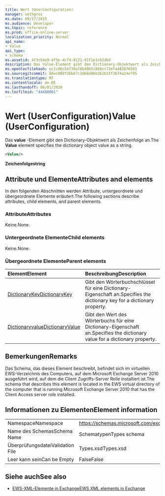 ```yaml
---
title: Wert (UserConfiguration)
manager: sethgros
ms.date: 09/17/2015
ms.audience: Developer
ms.topic: reference
ms.prod: office-online-server
localization_priority: Normal
api_name:
- Value
api_type:
- schema
ms.assetid: 4f3c54e9-df5e-4cf4-8171-91f1e1cb2dbd
description: Das Value-Element gibt den Dictionary-Objektwert als Zeichenfolge an.
ms.openlocfilehash: ec1c06c5e730af8b40b5c868cc73efa481876591
ms.sourcegitcommit: 88ec988f2bb67c1866d06b361615f3674a24e795
ms.translationtype: MT
ms.contentlocale: de-DE
ms.lasthandoff: 06/01/2020
ms.locfileid: "44468061"
---
```

# <a name="value-userconfiguration"></a><span data-ttu-id="08828-103">Wert (UserConfiguration)</span><span class="sxs-lookup"><span data-stu-id="08828-103">Value (UserConfiguration)</span></span>

<span data-ttu-id="08828-104">Das **value** -Element gibt den Dictionary-Objektwert als Zeichenfolge an.</span><span class="sxs-lookup"><span data-stu-id="08828-104">The **Value** element specifies the dictionary object value as a string.</span></span> 
  
```xml
<Value/>
```

<span data-ttu-id="08828-105">**Zeichenfolge**</span><span class="sxs-lookup"><span data-stu-id="08828-105">**string**</span></span>

## <a name="attributes-and-elements"></a><span data-ttu-id="08828-106">Attribute und Elemente</span><span class="sxs-lookup"><span data-stu-id="08828-106">Attributes and elements</span></span>

<span data-ttu-id="08828-107">In den folgenden Abschnitten werden Attribute, untergeordnete und übergeordnete Elemente erläutert.</span><span class="sxs-lookup"><span data-stu-id="08828-107">The following sections describe attributes, child elements, and parent elements.</span></span>
  
### <a name="attributes"></a><span data-ttu-id="08828-108">Attribute</span><span class="sxs-lookup"><span data-stu-id="08828-108">Attributes</span></span>

<span data-ttu-id="08828-109">Keine.</span><span class="sxs-lookup"><span data-stu-id="08828-109">None.</span></span>
  
### <a name="child-elements"></a><span data-ttu-id="08828-110">Untergeordnete Elemente</span><span class="sxs-lookup"><span data-stu-id="08828-110">Child elements</span></span>

<span data-ttu-id="08828-111">Keine.</span><span class="sxs-lookup"><span data-stu-id="08828-111">None.</span></span>
  
### <a name="parent-elements"></a><span data-ttu-id="08828-112">Übergeordnete Elemente</span><span class="sxs-lookup"><span data-stu-id="08828-112">Parent elements</span></span>

|<span data-ttu-id="08828-113">**Element**</span><span class="sxs-lookup"><span data-stu-id="08828-113">**Element**</span></span>|<span data-ttu-id="08828-114">**Beschreibung**</span><span class="sxs-lookup"><span data-stu-id="08828-114">**Description**</span></span>|
|:-----|:-----|
|[<span data-ttu-id="08828-115">DictionaryKey</span><span class="sxs-lookup"><span data-stu-id="08828-115">DictionaryKey</span></span>](dictionarykey.md) <br/> |<span data-ttu-id="08828-116">Gibt den Wörterbuchschlüssel für eine Dictionary-Eigenschaft an.</span><span class="sxs-lookup"><span data-stu-id="08828-116">Specifies the dictionary key for a dictionary property.</span></span>  <br/> |
|[<span data-ttu-id="08828-117">Dictionaryvalue</span><span class="sxs-lookup"><span data-stu-id="08828-117">DictionaryValue</span></span>](dictionaryvalue.md) <br/> |<span data-ttu-id="08828-118">Gibt den Wert des Wörterbuchs für eine Dictionary-Eigenschaft an.</span><span class="sxs-lookup"><span data-stu-id="08828-118">Specifies the dictionary value for a dictionary property.</span></span>  <br/> |
   
## <a name="remarks"></a><span data-ttu-id="08828-119">Bemerkungen</span><span class="sxs-lookup"><span data-stu-id="08828-119">Remarks</span></span>

<span data-ttu-id="08828-120">Das Schema, das dieses Element beschreibt, befindet sich im virtuellen EWS-Verzeichnis des Computers, auf dem Microsoft Exchange Server 2010 ausgeführt wird, auf dem die Client Zugriffs-Server Rolle installiert ist.</span><span class="sxs-lookup"><span data-stu-id="08828-120">The schema that describes this element is located in the EWS virtual directory of the computer that is running Microsoft Exchange Server 2010 that has the Client Access server role installed.</span></span>
  
## <a name="element-information"></a><span data-ttu-id="08828-121">Informationen zu Elementen</span><span class="sxs-lookup"><span data-stu-id="08828-121">Element information</span></span>

|||
|:-----|:-----|
|<span data-ttu-id="08828-122">Namespace</span><span class="sxs-lookup"><span data-stu-id="08828-122">Namespace</span></span>  <br/> |https://schemas.microsoft.com/exchange/services/2006/types  <br/> |
|<span data-ttu-id="08828-123">Name des Schemas</span><span class="sxs-lookup"><span data-stu-id="08828-123">Schema Name</span></span>  <br/> |<span data-ttu-id="08828-124">Schematypen</span><span class="sxs-lookup"><span data-stu-id="08828-124">Types schema</span></span>  <br/> |
|<span data-ttu-id="08828-125">Überprüfungsdatei</span><span class="sxs-lookup"><span data-stu-id="08828-125">Validation File</span></span>  <br/> |<span data-ttu-id="08828-126">Types.xsd</span><span class="sxs-lookup"><span data-stu-id="08828-126">Types.xsd</span></span>  <br/> |
|<span data-ttu-id="08828-127">Leer kann sein</span><span class="sxs-lookup"><span data-stu-id="08828-127">Can be Empty</span></span>  <br/> |<span data-ttu-id="08828-128">False</span><span class="sxs-lookup"><span data-stu-id="08828-128">False</span></span>  <br/> |
   
## <a name="see-also"></a><span data-ttu-id="08828-129">Siehe auch</span><span class="sxs-lookup"><span data-stu-id="08828-129">See also</span></span>

- [<span data-ttu-id="08828-130">EWS-XML-Elemente in Exchange</span><span class="sxs-lookup"><span data-stu-id="08828-130">EWS XML elements in Exchange</span></span>](ews-xml-elements-in-exchange.md)

